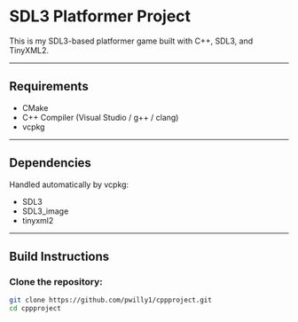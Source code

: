 # SDL3 Platformer Project

This is my SDL3-based platformer game built with C++, SDL3, and TinyXML2.

-----------------------------------------------------------------------------

## Requirements

- CMake
- C++ Compiler (Visual Studio / g++ / clang)
- vcpkg

------------------------------------------------------------------------------

## Dependencies

Handled automatically by vcpkg:

- SDL3
- SDL3_image
- tinyxml2

------------------------------------------------------------------------------

## Build Instructions

### Clone the repository:

```bash
git clone https://github.com/pwilly1/cppproject.git
cd cppproject
